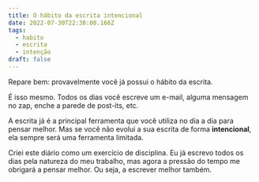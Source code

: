 ```yaml
---
title: O hábito da escrita intencional
date: 2022-07-30T22:38:08.166Z
tags:
  - habito
  - escrita
  - intenção
draft: false
---
```

Repare bem: provavelmente você já possui o hábito da escrita.

É isso mesmo. Todos os dias você escreve um e-mail, alguma mensagem no zap, enche a parede de post-its, etc. 

A escrita já é a principal ferramenta que você utiliza no dia a dia para pensar melhor. Mas se você não evolui a sua escrita de forma **intencional**, ela sempre será uma ferramenta limitada.

Criei este diário como um exercício de disciplina. Eu já escrevo todos os dias pela natureza do meu trabalho, mas agora a pressão do tempo me obrigará a pensar melhor. Ou seja, a escrever melhor também.